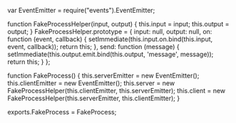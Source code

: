 var EventEmitter = require("events").EventEmitter;

function FakeProcessHelper(input, output) {
	this.input = input;
	this.output = output;
}
FakeProcessHelper.prototype = {
	input: null,
	output: null,
	on: function (event, callback) {
		setImmediate(this.input.on.bind(this.input, event, callback));
		return this;
	},
	send: function (message) {
		setImmediate(this.output.emit.bind(this.output, 'message', message));
		return this;
	}
};

function FakeProcess() {
	this.serverEmitter = new EventEmitter();
	this.clientEmitter = new EventEmitter();
	this.server = new FakeProcessHelper(this.clientEmitter, this.serverEmitter);
	this.client = new FakeProcessHelper(this.serverEmitter, this.clientEmitter);
}

exports.FakeProcess = FakeProcess;


